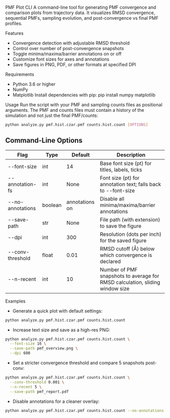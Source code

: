 PMF Plot CLI
A command-line tool for generating PMF convergence and comparison plots from trajectory data. It visualizes RMSD convergence, sequential PMFs, sampling evolution, and post-convergence vs final PMF profiles.

Features
- Convergence detection with adjustable RMSD threshold
- Control over number of post-convergence snapshots
- Toggle minima/maxima/barrier annotations on or off
- Customize font sizes for axes and annotations
- Save figures in PNG, PDF, or other formats at specified DPI

Requirements
- Python 3.6 or higher
- NumPy
- Matplotlib
Install dependencies with pip:
pip install numpy matplotlib


Usage
Run the script with your PMF and sampling counts files as positional arguments. The PMF and counts files must contain a history of the simulation and not just the final PMF/counts:

 ```bash
python analyze.py pmf.hist.czar.pmf counts.hist.count [OPTIONS]
``` 



## Command-Line Options

| Flag               | Type    | Default | Description                                           |
|--------------------|---------|---------|-------------------------------------------------------|
| --font-size | int | 14 | Base font size (pt) for titles, labels, ticks |
| --annotation-fs | int | None | Font size (pt) for annotation text; falls back to --font-size |
| --no-annotations | boolean | annotations on | Disable all minima/maxima/barrier annotations |
| --save-path | str | None | File path (with extension) to save the figure |
| --dpi | int | 300 | Resolution (dots per inch) for the saved figure |
| --conv-threshold | float | 0.01 | RMSD cutoff (Å) below which convergence is declared |
| --n-recent | int | 10 | Number of PMF snapshots to average for RMSD calculation, sliding window size |



Examples
- Generate a quick plot with default settings:
 ```bash
python analyze.py pmf.hist.czar.pmf counts.hist.count
```
- Increase text size and save as a high-res PNG:
```bash
python analyze.py pmf.hist.czar.pmf counts.hist.count \
  --font-size 16 \
  --save-path pmf_overview.png \
  --dpi 600
```
- Set a stricter convergence threshold and compare 5 snapshots post-conv:
```bash
python analyze.py pmf.hist.czar.pmf counts.hist.count \
  --conv-threshold 0.001 \
  --n-recent 5 \
  --save-path pmf_report.pdf
```
- Disable annotations for a cleaner overlay:
```bash
python analyze.py pmf.hist.czar.pmf counts.hist.count --no-annotations
```

